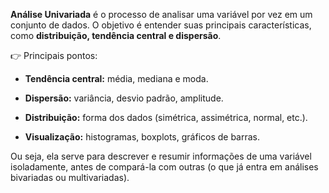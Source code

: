 **Análise Univariada** é o processo de analisar uma variável por vez em um conjunto de dados. O objetivo é entender suas principais características, como **distribuição, tendência central e dispersão**.

👉 Principais pontos:

- **Tendência central:** média, mediana e moda.
    
- **Dispersão:** variância, desvio padrão, amplitude.
    
- **Distribuição:** forma dos dados (simétrica, assimétrica, normal, etc.).
    
- **Visualização:** histogramas, boxplots, gráficos de barras.
    

Ou seja, ela serve para descrever e resumir informações de uma variável isoladamente, antes de compará-la com outras (o que já entra em análises bivariadas ou multivariadas).